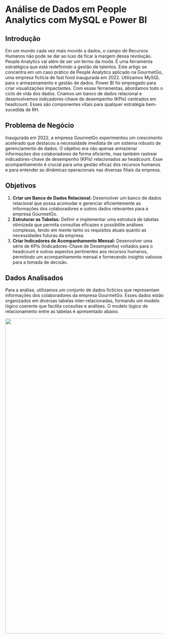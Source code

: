 # Análise de Dados em People Analytics com MySQL e Power BI

## Introdução
Em um mundo cada vez mais movido a dados, o campo de Recursos Humanos não pode se dar ao luxo de ficar à margem dessa revolução. People Analytics vai além de ser um termo da moda. É uma ferramenta estratégica que está redefinindo a gestão de talentos. Este artigo se concentra em um caso prático de People Analytics aplicado na GourmetGo, uma empresa fictícia de fast food inaugurada em 2022. Utilizamos MySQL para o armazenamento e gestão de dados. Power BI foi empregado para criar visualizações impactantes. Com essas ferramentas, abordamos todo o ciclo de vida dos dados. Criamos um banco de dados relacional e desenvolvemos indicadores-chave de desempenho (KPIs) centrados em headcount. Esses são componentes vitais para qualquer estratégia bem-sucedida de RH.

## Problema de Negócio
Inaugurada em 2022, a empresa GourmetGo experimentou um crescimento acelerado que destacou a necessidade imediata de um sistema robusto de gerenciamento de dados. O objetivo era não apenas armazenar informações dos colaboradores de forma eficiente, mas também rastrear indicadores-chave de desempenho (KPIs) relacionados ao headcount. Esse acompanhamento é crucial para uma gestão eficaz dos recursos humanos e para entender as dinâmicas operacionais nas diversas filiais da empresa.

## Objetivos
1. **Criar um Banco de Dados Relacional:** Desenvolver um banco de dados relacional que possa acomodar e gerenciar eficientemente as informações dos colaboradores e outros dados relevantes para a empresa GourmetGo.
2. **Estruturar as Tabelas:** Definir e implementar uma estrutura de tabelas otimizada que permita consultas eficazes e possibilite análises complexas, tendo em mente tanto os requisitos atuais quanto as necessidades futuras da empresa.
3. **Criar Indicadores de Acompanhamento Mensal:** Desenvolver uma série de KPIs (Indicadores-Chave de Desempenho) voltados para o headcount e outros aspectos pertinentes aos recursos humanos, permitindo um acompanhamento mensal e fornecendo insights valiosos para a tomada de decisão.

## Dados Analisados
Para a análise, utilizamos um conjunto de dados fictícios que representam informações dos colaboradores da empresa GourmetGo. Esses dados estão organizados em diversas tabelas inter-relacionadas, formando um modelo lógico coerente que facilita consultas e análises. O modelo lógico de relacionamento entre as tabelas é apresentado abaixo.

<div align="center">
<img src = "https://github.com/JefersonOPacheco/DataInsights/assets/151678235/6f9c4fee-da49-489c-bd8c-b398c2885448" width="1000px" />
</div>
